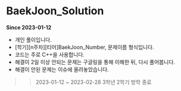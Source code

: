 # BaekJoon_Solution

**Since 2023-01-12**

+ 개인 풀이입니다.
+ [학기][n주차][티어]BaekJoon_Number, 문제이름 형식입니다.
+ 코드는 주로 C++을 사용합니다.
+ 해결이 2일 이상 안되는 문제는 구글링을 통해 이해한 뒤, 다시 풀어봅니다.
+ 해결이 안된 문제는 이슈에 올려놓았습니다.

>> 2023-01-12 ~ 2023-02-28 3학년 2학기 방학 종료
